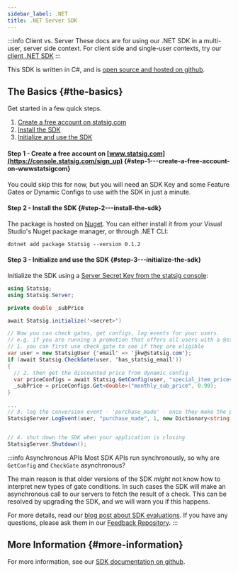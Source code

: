 ```yaml
---
sidebar_label: .NET
title: .NET Server SDK
---
```


:::info Client vs. Server
These docs are for using our .NET SDK in a multi-user, server side context. For client side and single-user contexts, try our [client .NET SDK](/client/dotnetSDK)
:::

This SDK is written in C#, and is [open source and hosted on github](https://github.com/statsig-io/dotnet-sdk).

## The Basics {#the-basics}

Get started in a few quick steps.

1. [Create a free account on statsig.com](#step1)
2. [Install the SDK](#step2)
3. [Initialize and use the SDK](#step3)

<a name="step1"></a>

#### Step 1 - Create a free account on [www.statsig.com](https://console.statsig.com/sign_up) {#step-1---create-a-free-account-on-wwwstatsigcom}

You could skip this for now, but you will need an SDK Key and some Feature Gates or Dynamic Configs to use with the SDK in just a minute.

<a name="step2"></a>

#### Step 2 - Install the SDK {#step-2---install-the-sdk}

The package is hosted on [Nuget](https://www.nuget.org/packages/Statsig/). You can either install it from your Visual Studio's Nuget package manager, or through .NET CLI:

```shell
dotnet add package Statsig --version 0.1.2
```

<a name="step3"></a>

#### Step 3 - Initialize and use the SDK {#step-3---initialize-the-sdk}

Initialize the SDK using a [Server Secret Key from the statsig console](https://console.statsig.com/api_keys):

```csharp
using Statsig;
using Statsig.Server;

private double _subPrice

await Statsig.initialize('<secret>')

// Now you can check gates, get configs, log events for your users.
// e.g. if you are running a promotion that offers all users with a @statsig.com email a discounted price on your monthly subscription service,
// 1. you can first use check_gate to see if they are eligible
var user = new StatsigUser {'email' => 'jkw@statsig.com'};
if (await Statsig.CheckGate(user, 'has_statsig_email'))
{
  // 2. then get the discounted price from dynamic config
  var priceConfigs = await Statsig.GetConfig(user, "special_item_prices");
  _subPrice = priceConfigs.Get<double>("monthly_sub_price", 0.99);
}

...
// 3. log the conversion event - 'purchase_made' - once they make the purchase
StatsigServer.LogEvent(user, "purchase_made", 1, new Dictionary<string, string>(){ { "price", _subPrice.ToString() } });


// 4. shut down the SDK when your application is closing
StatsigServer.Shutdown();
```

:::info Asynchronous APIs
Most SDK APIs run synchronously, so why are `GetConfig` and `CheckGate` asynchronous?

The main reason is that older versions of the SDK _might_ not know how to interpret new types of gate conditions. In such cases the SDK will make an asynchronous call to our servers to fetch the result of a check. This can be resolved by upgrading the SDK, and we will warn you if this happens.

For more details, read our [blog post about SDK evaluations](https://blog.statsig.com/evaluating-feature-gates-in-the-statsig-sdk-a6f8881a1ad8). If you have any questions, please ask them in our [Feedback Repository](https://github.com/statsig-io/statsig-feedback/issues).
:::

## More Information {#more-information}

For more information, see our [SDK documentation on github](https://github.com/statsig-io/dotnet-sdk).
